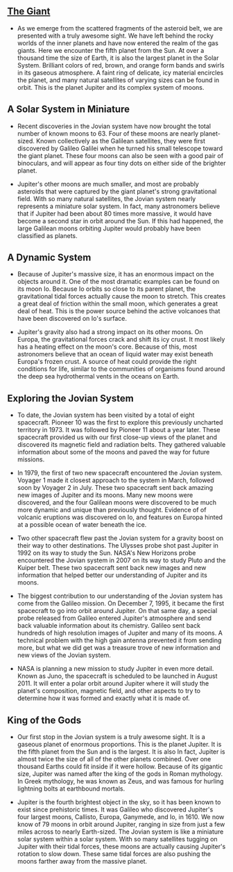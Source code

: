 ## [The Giant](http://www.seasky.org/solar-system/jupiter-menu.html)
* As we emerge from the scattered fragments of the asteroid belt, we are presented with a truly awesome sight. We have left behind the rocky worlds of the inner planets and have now entered the realm of the gas giants. Here we encounter the fifth planet from the Sun. At over a thousand time the size of Earth, it is also the largest planet in the Solar System. Brilliant colors of red, brown, and orange form bands and swirls in its gaseous atmosphere. A faint ring of delicate, icy material encircles the planet, and many natural satellites of varying sizes can be found in orbit. This is the planet Jupiter and its complex system of moons.

## A Solar System in Miniature
* Recent discoveries in the Jovian system have now brought the total number of known moons to 63. Four of these moons are nearly planet-sized. Known collectively as the Galilean satellites, they were first discovered by Galileo Galilei when he turned his small telescope toward the giant planet. These four moons can also be seen with a good pair of binoculars, and will appear as four tiny dots on either side of the brighter planet.

* Jupiter's other moons are much smaller, and most are probably asteroids that were captured by the giant planet's strong gravitational field. With so many natural satellites, the Jovian system nearly represents a miniature solar system. In fact, many astronomers believe that if Jupiter had been about 80 times more massive, it would have become a second star in orbit around the Sun. If this had happened, the large Galilean moons orbiting Jupiter would probably have been classified as planets.

 

## A Dynamic System
* Because of Jupiter's massive size, it has an enormous impact on the objects around it. One of the most dramatic examples can be found on its moon Io. Because Io orbits so close to its parent planet, the gravitational tidal forces actually cause the moon to stretch. This creates a great deal of friction within the small moon, which generates a great deal of heat. This is the power source behind the active volcanoes that have been discovered on Io's surface.

* Jupiter's gravity also had a strong impact on its other moons. On Europa, the gravitational forces crack and shift its icy crust. It most likely has a heating effect on the moon's core. Because of this, most astronomers believe that an ocean of liquid water may exist beneath Europa's frozen crust. A source of heat could provide the right conditions for life, similar to the communities of organisms found around the deep sea hydrothermal vents in the oceans on Earth.

 

## Exploring the Jovian System
* To date, the Jovian system has been visited by a total of eight spacecraft. Pioneer 10 was the first to explore this previously uncharted territory in 1973. It was followed by Pioneer 11 about a year later. These spacecraft provided us with our first close-up views of the planet and discovered its magnetic field and radiation belts. They gathered valuable information about some of the moons and paved the way for future missions.

* In 1979, the first of two new spacecraft encountered the Jovian system. Voyager 1 made it closest approach to the system in March, followed soon by Voyager 2 in July. These two spacecraft sent back amazing new images of Jupiter and its moons. Many new moons were discovered, and the four Galilean moons were discovered to be much more dynamic and unique than previously thought. Evidence of of volcanic eruptions was discovered on Io, and features on Europa hinted at a possible ocean of water beneath the ice.

* Two other spacecraft flew past the Jovian system for a gravity boost on their way to other destinations. The Ulysses probe shot past Jupiter in 1992 on its way to study the Sun. NASA's New Horizons probe encountered the Jovian system in 2007 on its way to study Pluto and the Kuiper belt. These two spacecraft sent back new images and new information that helped better our understanding of Jupiter and its moons.

* The biggest contribution to our understanding of the Jovian system has come from the Galileo mission. On December 7, 1995, it became the first spacecraft to go into orbit around Jupiter. On that same day, a special probe released from Galileo entered Jupiter's atmosphere and send back valuable information about its chemistry. Galileo sent back hundreds of high resolution images of Jupiter and many of its moons. A technical problem with the high gain antenna prevented it from sending more, but what we did get was a treasure trove of new information and new views of the Jovian system.

* NASA is planning a new mission to study Jupiter in even more detail. Known as Juno, the spacecraft is scheduled to be launched in August 2011. It will enter a polar orbit around Jupiter where it will study the planet's composition, magnetic field, and other aspects to try to determine how it was formed and exactly what it is made of.

## King of the Gods
* Our first stop in the Jovian system is a truly awesome sight. It is a gaseous planet of enormous proportions. This is the planet Jupiter. It is the fifth planet from the Sun and is the largest. It is also In fact, Jupiter is almost twice the size of all of the other planets combined. Over one thousand Earths could fit inside if it were hollow. Because of its gigantic size, Jupiter was named after the king of the gods in Roman mythology. In Greek mythology, he was known as Zeus, and was famous for hurling lightning bolts at earthbound mortals.

* Jupiter is the fourth brightest object in the sky, so it has been known to exist since prehistoric times. It was Galileo who discovered Jupiter's four largest moons, Callisto, Europa, Ganymede, and Io, in 1610. We now know of 79 moons in orbit around Jupiter, ranging in size from just a few miles across to nearly Earth-sized. The Jovian system is like a miniature solar system within a solar system. With so many satellites tugging on Jupiter with their tidal forces, these moons are actually causing Jupiter's rotation to slow down. These same tidal forces are also pushing the moons farther away from the massive planet.